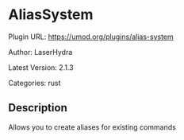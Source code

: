 # AliasSystem

Plugin URL: https://umod.org/plugins/alias-system

Author: LaserHydra

Latest Version: 2.1.3

Categories: rust

## Description

Allows you to create aliases for existing commands
